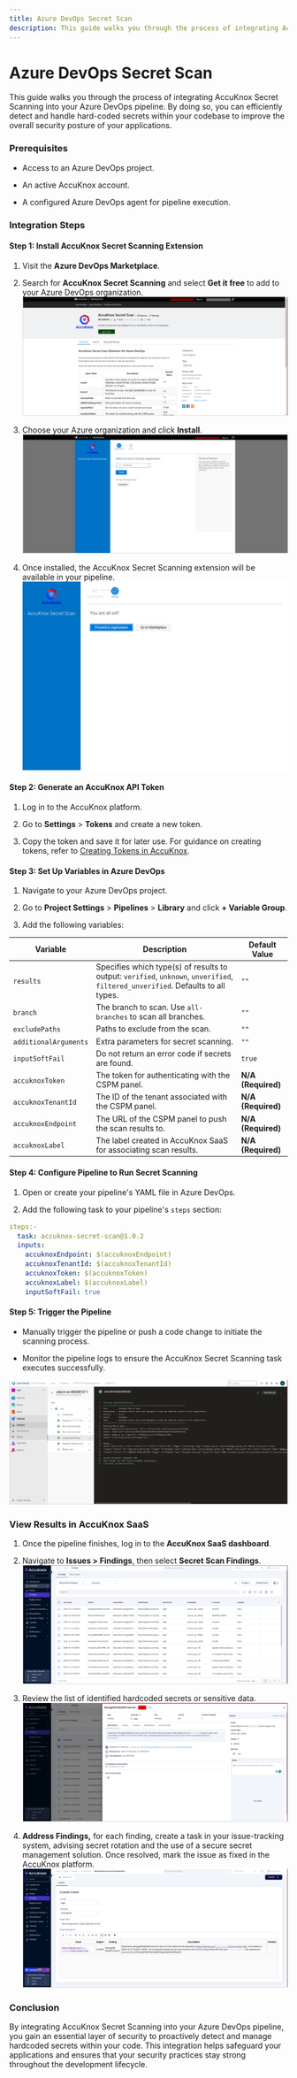 ```yaml
---
title: Azure DevOps Secret Scan
description: This guide walks you through the process of integrating AccuKnox Secret Scanning into your Azure DevOps pipeline. By doing so, you can efficiently detect and handle hard-coded secrets within your codebase to improve the overall security posture of your applications.
---
```


# Azure DevOps Secret Scan

This guide walks you through the process of integrating AccuKnox Secret Scanning into your Azure DevOps pipeline. By doing so, you can efficiently detect and handle hard-coded secrets within your codebase to improve the overall security posture of your applications.

### Prerequisites

- Access to an Azure DevOps project.

- An active AccuKnox account.

- A configured Azure DevOps agent for pipeline execution.

### Integration Steps

#### Step 1: Install AccuKnox Secret Scanning Extension

1.  Visit the **Azure DevOps Marketplace**.

2.  Search for **AccuKnox Secret Scanning** and select **Get it free** to add to your Azure DevOps organization.
    ![image-20250127-041332.png](./images/azure-secret-scan/1.png)

3.  Choose your Azure organization and click **Install**.
    ![image-20250127-041438.png](./images/azure-secret-scan/2.png)

4.  Once installed, the AccuKnox Secret Scanning extension will be available in your pipeline.
    ![image-20250127-041533.png](./images/azure-secret-scan/3.png)

#### Step 2: Generate an AccuKnox API Token

1.  Log in to the AccuKnox platform.

2.  Go to **Settings** > **Tokens** and create a new token.

3.  Copy the token and save it for later use. For guidance on creating tokens, refer to [Creating Tokens in AccuKnox](https://help.accuknox.com/how-to/how-to-create-tokens/ "https://help.accuknox.com/how-to/how-to-create-tokens/").

#### Step 3: Set Up Variables in Azure DevOps

1.  Navigate to your Azure DevOps project.

2.  Go to **Project Settings** > **Pipelines** > **Library** and click **+ Variable Group**.

3.  Add the following variables:

| **Variable**          | **Description**                                                                                                                  | **Default Value**  |
| --------------------- | -------------------------------------------------------------------------------------------------------------------------------- | ------------------ |
| `results`             | Specifies which type(s) of results to output: `verified`, `unknown`, `unverified`, `filtered_unverified`. Defaults to all types. | `""`               |
| `branch`              | The branch to scan. Use `all-branches` to scan all branches.                                                                     | `""`               |
| `excludePaths`        | Paths to exclude from the scan.                                                                                                  | `""`               |
| `additionalArguments` | Extra parameters for secret scanning.                                                                                            | `""`               |
| `inputSoftFail`       | Do not return an error code if secrets are found.                                                                                | `true`             |
| `accuknoxToken`       | The token for authenticating with the CSPM panel.                                                                                | **N/A (Required)** |
| `accuknoxTenantId`    | The ID of the tenant associated with the CSPM panel.                                                                             | **N/A (Required)** |
| `accuknoxEndpoint`    | The URL of the CSPM panel to push the scan results to.                                                                           | **N/A (Required)** |
| `accuknoxLabel`       | The label created in AccuKnox SaaS for associating scan results.                                                                 | **N/A (Required)** |


#### Step 4: Configure Pipeline to Run Secret Scanning

1.  Open or create your pipeline's YAML file in Azure DevOps.

2.  Add the following task to your pipeline's `steps` section:

```yaml
steps:-
  task: accuknox-secret-scan@1.0.2
  inputs:
    accuknoxEndpoint: $(accuknoxEndpoint)
    accuknoxTenantId: $(accuknoxTenantId)
    accuknoxToken: $(accuknoxToken)
    accuknoxLabel: $(accuknoxLabel)
    inputSoftFail: true
```

#### Step 5: Trigger the Pipeline

- Manually trigger the pipeline or push a code change to initiate the scanning process.

- Monitor the pipeline logs to ensure the AccuKnox Secret Scanning task executes successfully.

![image-20250127-042426.png](./images/azure-secret-scan/4.png)

### View Results in AccuKnox SaaS

1.  Once the pipeline finishes, log in to the **AccuKnox SaaS dashboard**.

2.  Navigate to **Issues > Findings**, then select **Secret Scan Findings**.
    ![image-20250127-042601.png](./images/azure-secret-scan/5.png)

3.  Review the list of identified hardcoded secrets or sensitive data.
    ![image-20250127-042731.png](./images/azure-secret-scan/6.png)

4.  **Address Findings,** for each finding, create a task in your issue-tracking system, advising secret rotation and the use of a secure secret management solution. Once resolved, mark the issue as fixed in the AccuKnox platform.
    ![image-20250127-043014.png](./images/azure-secret-scan/7.png)

### Conclusion

By integrating AccuKnox Secret Scanning into your Azure DevOps pipeline, you gain an essential layer of security to proactively detect and manage hardcoded secrets within your code. This integration helps safeguard your applications and ensures that your security practices stay strong throughout the development lifecycle.
